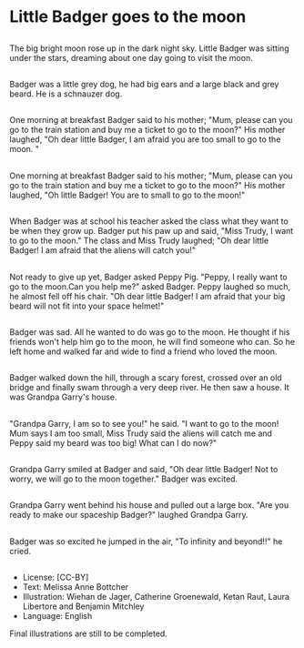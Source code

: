 # Little Badger goes to the moon

##
The big bright moon rose up in the dark night sky. Little Badger was sitting under the stars,
dreaming about one day going to visit the moon.

##
Badger was a little grey dog, he had big ears and a large black and grey beard. He is a
schnauzer dog.

##
One morning at breakfast Badger said to his mother; "Mum, please can you go to the train
station and buy me a ticket to go to the moon?"
His mother laughed, "Oh dear little Badger, I am afraid you are too small to go to the moon.
"

##
One morning at breakfast Badger said to his mother; "Mum, please can you go to the train
station and buy me a ticket to go to the moon?"
His mother laughed, "Oh little Badger! You are to small to go to the moon!"

##
When Badger was at school his teacher asked the class what they want to be when they
grow up. Badger put his paw up and said, "Miss Trudy, I want to go to the moon."
The class and Miss Trudy laughed; "Oh dear little Badger! I am afraid that the aliens will
catch you!"

##
Not ready to give up yet, Badger asked Peppy Pig. "Peppy, I really want to go to the
moon.Can you help me?" asked Badger.
Peppy laughed so much, he almost fell off his chair. "Oh dear little Badger! I am afraid that
your big beard will not fit into your space helmet!"

##
Badger was sad. All he wanted to do was go to the moon. He thought if his friends won't
help him go to the moon, he will find someone who can. So he left home and walked far and
wide to find a friend who loved the moon.

##
Badger walked down the hill, through a scary forest, crossed over an old bridge and finally
swam through a very deep river. He then saw a house.
It was Grandpa Garry's house.

##
"Grandpa Garry, I am so to see you!" he said. "I want to go to the moon! Mum says I am too
small, Miss Trudy said the aliens will catch me and Peppy said my beard was too big! What
can I do now?"

##
Grandpa Garry smiled at Badger and said, "Oh dear little Badger! Not to worry, we will go to
the moon together." Badger was excited.

##
Grandpa Garry went behind his house and pulled out a large box.
"Are you ready to make our spaceship Badger?" laughed Grandpa Garry.

##
Badger was so excited he jumped in the air, "To
infinity and beyond!!" he cried.

##
* License: [CC-BY]
* Text: Melissa Anne Bottcher
* Illustration: Wiehan de Jager, Catherine Groenewald, Ketan Raut, Laura Libertore and Benjamin Mitchley
* Language: English

Final illustrations are still to be completed.

